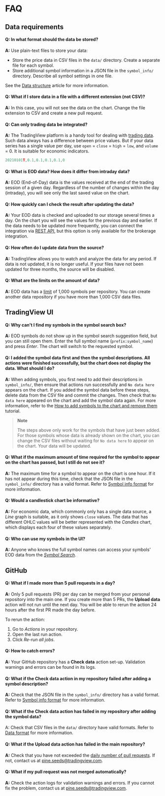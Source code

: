 # FAQ

## Data requirements

#### Q: In what format should the data be stored?

__A:__ Use plain-text files to store your data:

- Store the price data in CSV files in the `data/` directory. Create a separate file for each symbol.
- Store additional symbol information in a JSON file in the `symbol_info/` directory. Describe all symbol settings in one file.

See the [Data structure](data.md) article for more information.

#### Q: What if I store data in a file with a different extension (not CSV)?

__A:__ In this case, you will not see the data on the chart.
Change the file extension to CSV and create a new pull request.

#### Q: Can only trading data be integrated?

__A:__ The TradingView platform is a handy tool for dealing with [trading data][data_format].
Such data always has a difference between price values.
But if your data series has a single value per day, use `open` = `close` = `high` = `low`, and `volume` = 0.
It is suitable for economic indicators.

```js
20210101T,0.1,0.1,0.1,0.1,0
```

#### Q: What is EOD data? How does it differ from intraday data?

__A:__ EOD (End-of-Day) data is the values received at the end of the trading session of a given day. 
Regardless of the number of changes within the day (intraday), you will see only the last saved value on the chart.

#### Q: How quickly can I check the result after updating the data?

__A:__ Your EOD data is checked and uploaded to our storage several times a day.
On the chart you will see the values for the previous day and earlier.
If the data needs to be updated more frequently, you can connect the integration via [REST API][rest_api], but this option is only available for the brokerage integration.

#### Q: How often do I update data from the source?

__A:__ TradingView allows you to watch and analyze the data for any period.
If data is not updated, it is no longer useful.
If your files have not been updated for three months, the source will be disabled.

#### Q: What are the limits on the amount of data?

__A:__ EOD data has a [limit][data_format] of 1,000 symbols per repository.
You can create another data repository if you have more than 1,000 CSV data files.

## TradingView UI

#### Q: Why can't I find my symbols in the symbol search box?

__A:__ EOD symbols do not show up in the symbol search suggestion field, but you can still open them.
Enter the full symbol name (`prefix:symbol_name`) and press _Enter_.
The chart will switch to the requested symbol.

#### Q: I added the symbol data first and then the symbol descriptions. All actions were finished successfully, but the chart does not display the data. What should I do?

__A:__ When adding symbols, you first need to add their descriptions in `symbol_info/`,
then ensure that actions run successfully and `No data here` appears on the chart.
If you added the symbol data before these steps, delete data from the CSV file and commit the changes.
Then check that `No data here` appeared on the chart and add the symbol data again.
For more information, refer to the [How to add symbols to the chart and remove them][tutorial] tutorial.

> __Note__
>
> The steps above only work for the symbols that have just been added.
> For those symbols whose data is already shown on the chart,
you can change the CSV files without waiting for `No data here` to appear on the chart.
Your data will be updated.

#### Q: What if the maximum amount of time required for the symbol to appear on the chart has passed, but I still do not see it?

__A:__ The maximum time for a symbol to appear on the chart is one hour.
If it has not appear during this time, check that the JSON file in the `symbol_info/` directory has a valid format.
Refer to [Symbol info format] for more information.

#### Q: Would a candlestick chart be informative?

__A:__ For economic data, which commonly only has a single data source, a _Line_ graph is suitable, as it only shows `close` values. The data that has different OHLC values will be better represented with the _Candles_ chart, which displays each four of these values separately.

#### Q: Who can use my symbols in the UI?

__A:__ Anyone who knows the full symbol names can access your symbols' EOD data from the [_Symbol Search_][ui_symbol_search].

## GitHub

#### Q: What if I made more than 5 pull requests in a day?

__A:__ Only 5 pull requests (PR) per day can be merged from your personal repository into the main one.
If you create more than 5 PRs, the __Upload data__ action will not run until the next day.
You will be able to rerun the action 24 hours after the first PR made the day before.

To rerun the action:

1. Go to _Actions_ in your repository.
2. Open the last run action.
3. Click _Re-run all jobs_.

#### Q: How to catch errors?

__A:__ Your GitHub repository has a __Check data__ action set-up.
Validation warnings and errors can be found in its logs.

#### Q: What if the Check data action in my repository failed after adding a symbol description?

__A:__ Check that the JSON file in the `symbol_info/` directory has a valid format.
Refer to [Symbol info format] for more information.

#### Q: What if the Check data action has failed in my repository after adding the symbol data?

A: Check that CSV files in the `data/` directory have valid formats.
Refer to [Data format][data_format] for more information.

#### Q: What if the Upload data action has failed in the main repository?

__A:__  Check that you have not exceeded the [daily number of pull requests].
If not, contact us at pine.seeds@tradingview.com.

#### Q: What if my pull request was not merged automatically?

__A:__ Check the action logs for validation warnings and errors.
If you cannot fix the problem, contact us at pine.seeds@tradingview.com.

[data_format]: data.md#data-format
[daily number of pull requests]: #q-what-if-i-make-more-than-5-pull-request-during-the-day
[rest_api]: https://www.tradingview.com/brokerage-integration/
[Symbol info format]: data.md#symbol-info-format
[tutorial]: data_tutorial.md
[ui_symbol_search]: ui.md#symbol-search
